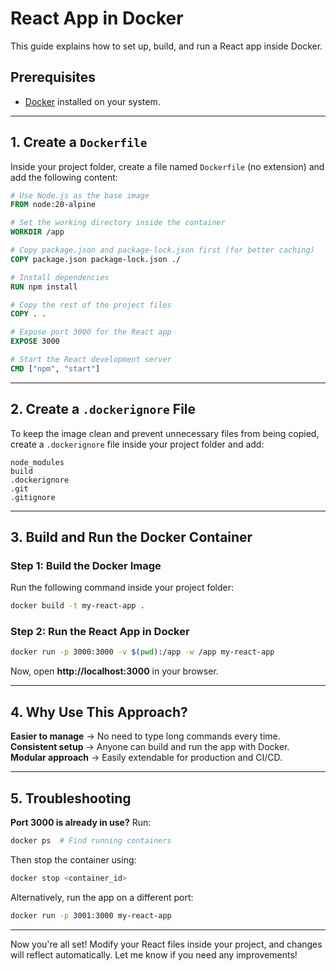 # React App in Docker

This guide explains how to set up, build, and run a React app inside Docker.

## Prerequisites
- [Docker](https://www.docker.com/get-started) installed on your system.

---

## 1. Create a `Dockerfile`
Inside your project folder, create a file named `Dockerfile` (no extension) and add the following content:

```dockerfile
# Use Node.js as the base image
FROM node:20-alpine

# Set the working directory inside the container
WORKDIR /app

# Copy package.json and package-lock.json first (for better caching)
COPY package.json package-lock.json ./

# Install dependencies
RUN npm install

# Copy the rest of the project files
COPY . .

# Expose port 3000 for the React app
EXPOSE 3000

# Start the React development server
CMD ["npm", "start"]
```

---

## 2. Create a `.dockerignore` File
To keep the image clean and prevent unnecessary files from being copied, create a `.dockerignore` file inside your project folder and add:

```
node_modules
build
.dockerignore
.git
.gitignore
```

---

## 3. Build and Run the Docker Container

### **Step 1: Build the Docker Image**
Run the following command inside your project folder:
```sh
docker build -t my-react-app .
```

### **Step 2: Run the React App in Docker**
```sh
docker run -p 3000:3000 -v $(pwd):/app -w /app my-react-app
```

Now, open **http://localhost:3000** in your browser.

---

## 4. Why Use This Approach?
**Easier to manage** → No need to type long commands every time.  
**Consistent setup** → Anyone can build and run the app with Docker.  
**Modular approach** → Easily extendable for production and CI/CD.  

---

## 5. Troubleshooting
**Port 3000 is already in use?** Run:
```sh
docker ps  # Find running containers
```
Then stop the container using:
```sh
docker stop <container_id>
```
Alternatively, run the app on a different port:
```sh
docker run -p 3001:3000 my-react-app
```

---

Now you're all set! Modify your React files inside your project, and changes will reflect automatically. Let me know if you need any improvements!

